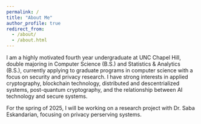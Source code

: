 ```yaml
---
permalink: /
title: "About Me"
author_profile: true
redirect_from: 
  - /about/
  - /about.html
---
```


I am a highly motivated fourth year undergraduate at UNC Chapel Hill, double majoring in Computer Science (B.S.) and Statistics & Analytics (B.S.), currently applying to graduate programs in computer science with a focus on security and privacy research. I have strong interests in applied cryptography, blockchain technology, distributed and descentrialized systems, post-quantum cryptography, and the relationship between AI technology and secure systems. 

For the spring of 2025, I will be working on a research project with Dr. Saba Eskandarian, focusing on privacy perserving systems. 
